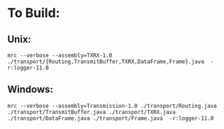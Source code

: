 # To Build:

## Unix:

    mrc --verbose --assembly=TXRX-1.0 ./transport/{Routing,TransmitBuffer,TXRX,DataFrame,Frame}.java  -r:logger-11.0


## Windows:
    mrc --verbose --assembly=Transmission-1.0 ./transport/Routing.java ./transport/TransmitBuffer.java ./transport/TXRX.java ./transport/DataFrame.java ./transport/Frame.java  -r:logger-11.0
